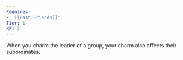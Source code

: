 ```yaml
---
Requires:
- '[[Fast Friends]]'
Tier: 1
XP: 3
---
```

When you charm the leader of a group, your charm also affects their subordinates.